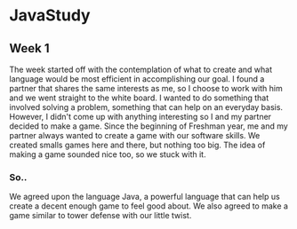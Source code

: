 # JavaStudy
## Week 1 

The week started off with the contemplation of what to create and what language would be most efficient in accomplishing our goal. I found a partner that shares the same interests as me, so I choose to work with him and we went straight to the white board. I wanted to do something that involved solving a problem, something that can help on an everyday basis. However, I didn't come up with anything interesting so I and my partner decided
to make a game. Since the beginning of Freshman year, me and my partner always wanted to create a game with our software skills. We created smalls games here and there, but nothing too big. The idea of making a game sounded nice too, so we stuck with it. 

### So..
We agreed upon the language Java, a powerful language that can help us create a decent enough game to feel good about. We also agreed to make a game similar to tower defense with our little twist.


